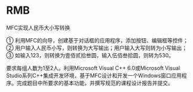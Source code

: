 # RMB
MFC实现人民币大小写转换

①	利用MFC的向导，创建基于对话框的应用程序，添加按钮、编辑框等控件；
②	用户输入人民币小写，则转换为大写输出；用户输入大写则转为小写输出；
③	如输入123，则转换为壹佰贰拾叁圆，输入伍佰叁拾圆，则转为530。


要求每组人数为1至2人。利用Microsoft Visual C++ 6.0或Microsoft Visual Studio系列C++集成开发环境，基于MFC设计和开发一个Windows窗口应用程序。完成题目中所要求的基本功能，并撰写规范的课程设计报告并提交。
